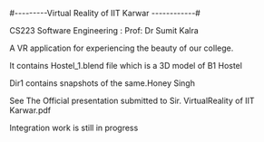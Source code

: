 #---------Virtual Reality of IIT Karwar ------------#

CS223 Software Engineering : Prof: Dr Sumit Kalra

A VR application for experiencing the beauty of our college.

It contains Hostel_1.blend file which is a 3D model of B1 Hostel

Dir1 contains snapshots of the same.Honey Singh

See The Official presentation submitted to Sir. VirtualReality of IIT Karwar.pdf


Integration work is still in progress

